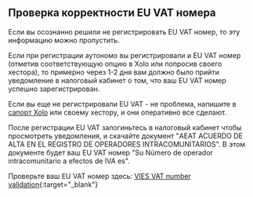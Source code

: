 ## Проверка корректности EU VAT номера

Если вы осознанно решили не регистрировать EU VAT номер, то эту информацию можно пропустить.

Если при регистрации аутономо вы регистрировали и EU VAT номер (отметив соответствующую опцию в Xolo или
попросив своего хестора), то примерно через 1-2 дня вам должно было прийти уведомление в налоговый кабинет о том,
что ваш EU VAT номер успешно зарегистрирован.

Если вы еще не регистрировали EU VAT - не проблема, напишите в [сапорт Xolo](#контакты-сапорта) или своему хестору, и
они оперативно все сделают.

После регистрации EU VAT залогиньтесь в налоговый кабинет чтобы просмотреть уведомления, и
скачайте документ "AEAT ACUERDO DE ALTA EN EL REGISTRO DE OPERADORES INTRACOMUNITARIOS". В этом документе будет ваш 
EU VAT номер "Su Número de operador intracomunitario a efectos de IVA es".

Проверьте ваш EU VAT номер
здесь: [VIES VAT number validation](https://ec.europa.eu/taxation_customs/vies/#/vat-validation){:target="_blank"}
